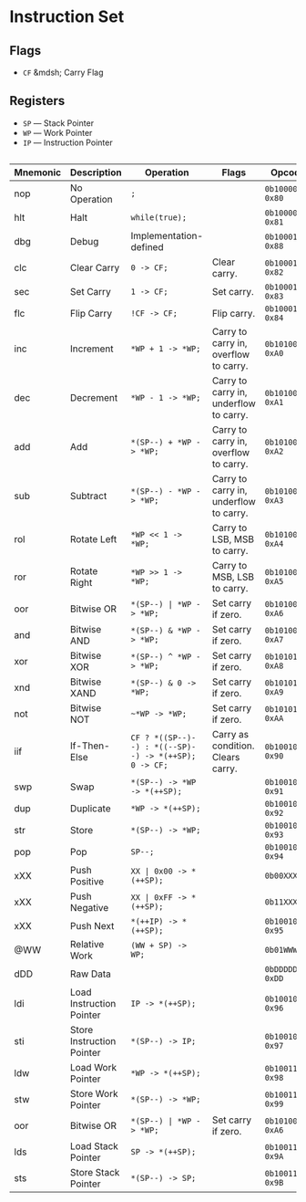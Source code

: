 # Instruction Set

## Flags

- `CF` &mdsh; Carry Flag

## Registers

- `SP` &mdash; Stack Pointer
- `WP` &mdash; Work Pointer
- `IP` &mdash; Instruction Pointer

##

| Mnemonic | Description               | Operation                                             | Flags                                  | Opcode              |
| -------- | ------------------------- | ----------------------------------------------------- | -------------------------------------- | ------------------- |
| nop      | No Operation              | `;`                                                   |                                        | `0b10000000` `0x80` |
| hlt      | Halt                      | `while(true);`                                        |                                        | `0b10000001` `0x81` |
| dbg      | Debug                     | Implementation-defined                                |                                        | `0b10001000` `0x88` |
| clc      | Clear Carry               | `0 -> CF;`                                            | Clear carry.                           | `0b10001001` `0x82` |
| sec      | Set Carry                 | `1 -> CF;`                                            | Set carry.                             | `0b10001010` `0x83` |
| flc      | Flip Carry                | `!CF -> CF;`                                          | Flip carry.                            | `0b10001011` `0x84` |
| inc      | Increment                 | `*WP + 1 -> *WP;`                                     | Carry to carry in, overflow to carry.  | `0b10100000` `0xA0` |
| dec      | Decrement                 | `*WP - 1 -> *WP;`                                     | Carry to carry in, underflow to carry. | `0b10100001` `0xA1` |
| add      | Add                       | `*(SP--) + *WP -> *WP;`                               | Carry to carry in, overflow to carry.  | `0b10100010` `0xA2` |
| sub      | Subtract                  | `*(SP--) - *WP -> *WP;`                               | Carry to carry in, underflow to carry. | `0b10100011` `0xA3` |
| rol      | Rotate Left               | `*WP << 1 -> *WP;`                                    | Carry to LSB, MSB to carry.            | `0b10100100` `0xA4` |
| ror      | Rotate Right              | `*WP >> 1 -> *WP;`                                    | Carry to MSB, LSB to carry.            | `0b10100101` `0xA5` |
| oor      | Bitwise OR                | `*(SP--) \| *WP -> *WP;`                              | Set carry if zero.                     | `0b10100110` `0xA6` |
| and      | Bitwise AND               | `*(SP--) & *WP -> *WP;`                               | Set carry if zero.                     | `0b10100111` `0xA7` |
| xor      | Bitwise XOR               | `*(SP--) ^ *WP -> *WP;`                               | Set carry if zero.                     | `0b10101000` `0xA8` |
| xnd      | Bitwise XAND              | `*(SP--) & 0 -> *WP;`                                 | Set carry if zero.                     | `0b10101001` `0xA9` |
| not      | Bitwise NOT               | `~*WP -> *WP;`                                        | Set carry if zero.                     | `0b10101010` `0xAA` |
| iif      | If-Then-Else              | `CF ? *((SP--)--) : *((--SP)--) -> *(++SP); 0 -> CF;` | Carry as condition. Clears carry.      | `0b10010000` `0x90` |
| swp      | Swap                      | `*(SP--) -> *WP -> *(++SP);`                          |                                        | `0b10010001` `0x91` |
| dup      | Duplicate                 | `*WP -> *(++SP);`                                     |                                        | `0b10010010` `0x92` |
| str      | Store                     | `*(SP--) -> *WP;`                                     |                                        | `0b10010011` `0x93` |
| pop      | Pop                       | `SP--;`                                               |                                        | `0b10010100` `0x94` |
| xXX      | Push Positive             | `XX \| 0x00 -> *(++SP);`                              |                                        | `0b00XXXXXX`        |
| xXX      | Push Negative             | `XX \| 0xFF -> *(++SP);`                              |                                        | `0b11XXXXXX`        |
| xXX      | Push Next                 | `*(++IP) -> *(++SP);`                                 |                                        | `0b10010101` `0x95` |
| @WW      | Relative Work             | `(WW + SP) -> WP;`                                    |                                        | `0b01WWWWWW`        |
| dDD      | Raw Data                  |                                                       |                                        | `0bDDDDDDDD` `0xDD` |
| ldi      | Load Instruction Pointer  | `IP -> *(++SP);`                                      |                                        | `0b10010110` `0x96` |
| sti      | Store Instruction Pointer | `*(SP--) -> IP;`                                      |                                        | `0b10010111` `0x97` |
| ldw      | Load Work Pointer         | `*WP -> *(++SP);`                                     |                                        | `0b10011000` `0x98` |
| stw      | Store Work Pointer        | `*(SP--) -> *WP;`                                     |                                        | `0b10011001` `0x99` |
| oor      | Bitwise OR                | `*(SP--) \| *WP -> *WP;`                              | Set carry if zero.                     | `0b10100110` `0xA6` |
| lds      | Load Stack Pointer        | `SP -> *(++SP);`                                      |                                        | `0b10011010` `0x9A` |
| sts      | Store Stack Pointer       | `*(SP--) -> SP;`                                      |                                        | `0b10011011` `0x9B` |
